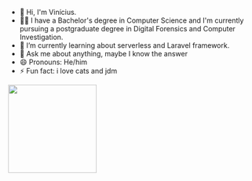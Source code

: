 - 👦 Hi, I'm Vinícius.
- 🧑‍🎓 I have a Bachelor's degree in Computer Science and I'm currently pursuing a postgraduate degree in Digital Forensics and Computer Investigation.
- 🌱 I’m currently learning about serverless and Laravel framework.
- 💬 Ask me about anything, maybe I know the answer
- 😄 Pronouns: He/him
- ⚡ Fun fact: i love cats and jdm

<div>
    <img height="180cm" align="center" src="https://github-readme-stats.vercel.app/api/top-langs/?username=dreuzinho&layout=compact&show_icons=true&theme=tokyonight" />
</div>
